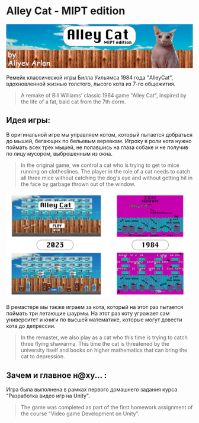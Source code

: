 # Alley Cat - MIPT edition

![logical-model](/preview.png)

Ремейк классической игры Билла Уильямса 1984 года "AlleyCat", вдохновленной жизнью толстого, лысого кота из 7-го общежития.

> A remake of Bill Williams' classic 1984 game "Alley Cat", inspired by the life of a fat, bald cat from the 7th dorm.

## Идея игры:

В оригинальной игре мы управляем котом, который пытается добраться до мышей, бегающих по бельевым веревкам.
Игроку в роли кота нужно поймать всех трех мышей, не попавшись на глаза собаке и не получив по лицу мусором, выброшенным из окна.

> In the original game, we control a cat who is trying to get to mice running on clotheslines.
The player in the role of a cat needs to catch all three mice without catching the dog's eye and without getting hit in the face by garbage thrown out of the window.

![logical-model](/adverd.png)

В ремастере мы также играем за кота, который на этот раз пытается поймать три летающие шаурмы. На этот раз коту угрожает сам университет и книги по высшей математике, которые могут довести кота до депрессии.

> In the remaster, we also play as a cat who this time is trying to catch three flying shawarma. This time the cat is threatened by the university itself and books on higher mathematics that can bring the cat to depression.

## Зачем и главное н@ху... :

Игра была выполнена в рамках первого домашнего задания курса "Разработка видео игр на Unity".

> The game was completed as part of the first homework assignment of the course "Video game Development on Unity".
